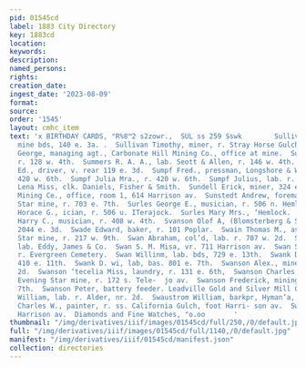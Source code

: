 ```yaml
---
pid: 01545cd
label: 1883 City Directory
key: 1883cd
location: 
keywords: 
description: 
named_persons: 
rights: 
creation_date: 
ingest_date: '2023-08-09'
format: 
source: 
order: '1545'
layout: cmhc_item
text: 'x BIRTHDAY CARDS, °R%8™2 s2zowr.,  SUL ss 259 Sswk        Sullivan ‘Timothy,
  mine bds, 140 e. 3a. .  Sullivan Timothy, miner, r. Stray Horse Gulch, head e. 4th.  Summers
  George, managing agt., Carbonate Hill Mining Co., office at mine.  Summers Morris,
  r. 128 w. 4th.  Summers R. A. A., lab. Seott & Allen, r. 146 w. 4th.  Summerville
  Ed., driver, v. rear 119 e. 3d.  Sumpf Fred., pressman, Longshore & Whipple, r.
  420 w. 6th.  Sumpf Julia Mra., r. 420 w. 6th.  Sumpf Julius, lab. r. 722 w. 2d.  Sumpf
  Lena Miss, clk. Daniels, Fisher & Smith.  Sundell Erick, miner, 324 e. 12th,  Sundown
  Mining Ce., office, room 1, 614 Harrison av.  Sunstedt Andrew, foreman, Evening
  Star mine, r. 703 e. 7th.  Surles George E., musician, r. 506 n. Hemlock.  Surles
  Horace G., ician, r. 506 u. ITerajock.  Surles Mary Mrs., ‘Hemlock.  Sutherland
  Harry C., musician, r. 408 w. 4th.  Svanson Olof A, (Blomsterberg & Svanson), r.
  2044 e. 3d.  Swade Edward, baker, r. 101 Poplar.  Swain Thomas M., assayer, Morning
  Star mine, r. 217 w. 9th.  Swan Abraham, col’d, lab. r. 707 w. 2d.  Swan A. W.,
  lab. Eddy, James & Co.  Swan S. M. Misa, vr. 711 Harrison av.  Swan Sven J., lab.
  r. Evergreen Cemetery.  Swan Willinm, lab. bds, 729 e. 13th.  Swank D. H., laundry:
  410 e. 11th.  Swank D. wi, lab, bas. 801 e. 7th.  Swanson Alex., miner, r. 418 e.
  2d.  Swanson ‘tecelia Miss, laundry, r. 131 e. 6th,  Swanson Charles V., fireman,
  Evening Star mine, r. 172 s. Tele-  jo av.  Swanson Frederick, mining, r. 703 e.
  7th.  Swanson Peter, battery feeder. Leadville Gold and Silver Mill Co, .  Swanson
  William, lab. r. Alder, nr. 2d.  Swaustrom William, barkpr, Hyman’a, r. 605 n. Pine.  Swartz
  Charles W., painter, r. ss. California Gulch, foot Harri- son av.  Sweany Thomas,                                         1411
  Harrison av.  Diamonds and Fine Watches, "o.oo       '
thumbnail: "/img/derivatives/iiif/images/01545cd/full/250,/0/default.jpg"
full: "/img/derivatives/iiif/images/01545cd/full/1140,/0/default.jpg"
manifest: "/img/derivatives/iiif/01545cd/manifest.json"
collection: directories
---
```

